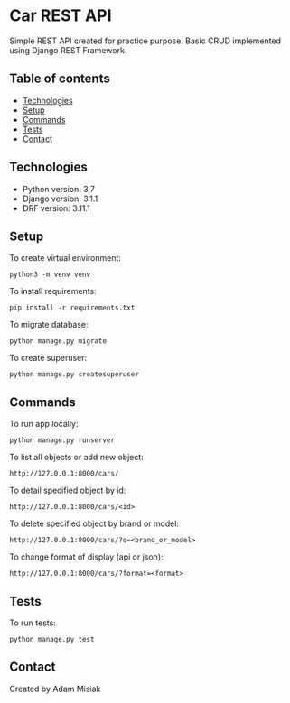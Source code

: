 # Car REST API

Simple REST API created for practice purpose. Basic CRUD implemented using Django REST Framework.


## Table of contents
* [Technologies](#technologies)
* [Setup](#setup)
* [Commands](#commands)
* [Tests](#tests)
* [Contact](#contact)

## Technologies
* Python version: 3.7
* Django version: 3.1.1
* DRF version: 3.11.1

## Setup
To create virtual environment:
```
python3 -m venv venv
```

To install requirements:
```
pip install -r requirements.txt
```

To migrate database:
```
python manage.py migrate
```

To create superuser:
```
python manage.py createsuperuser
```

## Commands

To run app locally:
```
python manage.py runserver     
```

To list all objects or add new object:
```
http://127.0.0.1:8000/cars/   
```

To detail specified object by id:
```
http://127.0.0.1:8000/cars/<id>
```

To delete specified object by brand or model:
```
http://127.0.0.1:8000/cars/?q=<brand_or_model>
```

To change format of display (api or json):
```
http://127.0.0.1:8000/cars/?format=<format>
```

## Tests

To run tests:
```
python manage.py test
```

## Contact
Created by Adam Misiak
